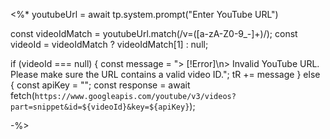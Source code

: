 <%*
youtubeUrl = await tp.system.prompt("Enter YouTube URL")

const videoIdMatch = youtubeUrl.match(/v=([a-zA-Z0-9_-]+)/);
const videoId = videoIdMatch ? videoIdMatch[1] : null;

if (videoId === null) {
    const message = "> [!Error]\n> Invalid YouTube URL. Please make sure the URL contains a valid video ID.";
    tR += message
} else {
    const apiKey = "<API KEY>";
    const response = await fetch(`https://www.googleapis.com/youtube/v3/videos?part=snippet&id=${videoId}&key=${apiKey}`);

-%>
